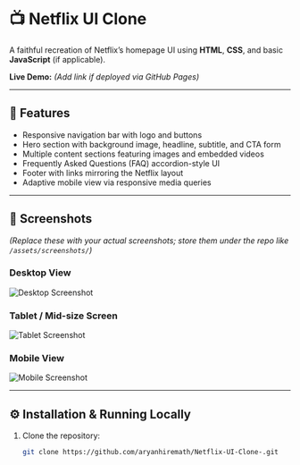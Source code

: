 # 📺 Netflix UI Clone

A faithful recreation of Netflix’s homepage UI using **HTML**, **CSS**, and basic **JavaScript** (if applicable).

**Live Demo:** *(Add link if deployed via GitHub Pages)*

---

## 🧰 Features

- Responsive navigation bar with logo and buttons  
- Hero section with background image, headline, subtitle, and CTA form  
- Multiple content sections featuring images and embedded videos  
- Frequently Asked Questions (FAQ) accordion-style UI  
- Footer with links mirroring the Netflix layout  
- Adaptive mobile view via responsive media queries  

---

## 🎥 Screenshots

*(Replace these with your actual screenshots; store them under the repo like `/assets/screenshots/`)*

### Desktop View
![Desktop Screenshot](assets/screenshots/desktop.png)

### Tablet / Mid-size Screen
![Tablet Screenshot](assets/screenshots/tablet.png)

### Mobile View
![Mobile Screenshot](assets/screenshots/mobile.png)

---

## ⚙️ Installation & Running Locally

1. Clone the repository:  
   ```bash
   git clone https://github.com/aryanhiremath/Netflix-UI-Clone-.git
